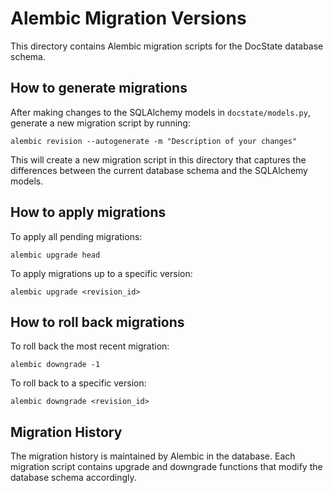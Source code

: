 # Alembic Migration Versions

This directory contains Alembic migration scripts for the DocState database schema.

## How to generate migrations

After making changes to the SQLAlchemy models in `docstate/models.py`, 
generate a new migration script by running:

```shell
alembic revision --autogenerate -m "Description of your changes"
```

This will create a new migration script in this directory that captures the differences
between the current database schema and the SQLAlchemy models.

## How to apply migrations

To apply all pending migrations:

```shell
alembic upgrade head
```

To apply migrations up to a specific version:

```shell
alembic upgrade <revision_id>
```

## How to roll back migrations

To roll back the most recent migration:

```shell
alembic downgrade -1
```

To roll back to a specific version:

```shell
alembic downgrade <revision_id>
```

## Migration History

The migration history is maintained by Alembic in the database. Each migration script
contains upgrade and downgrade functions that modify the database schema accordingly.
